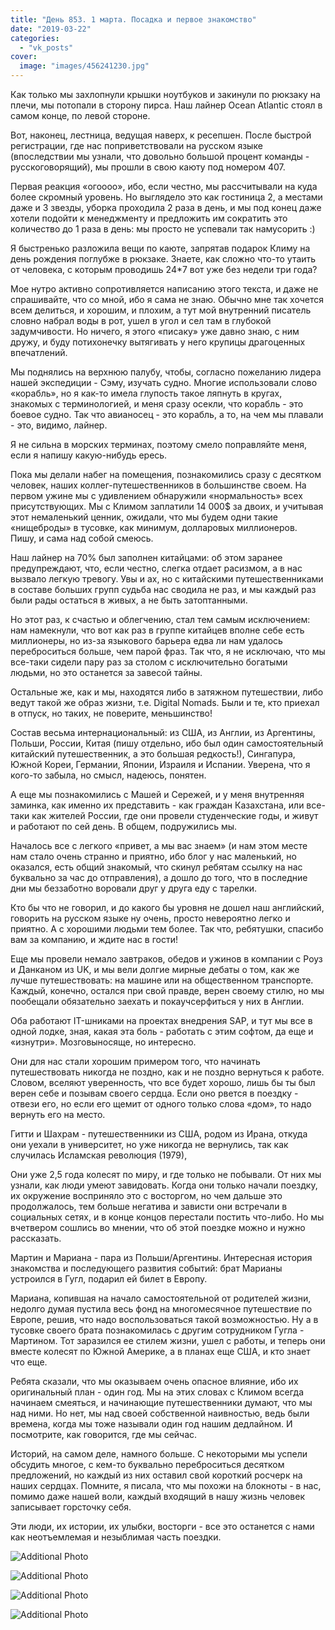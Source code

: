 ```yaml
---
title: "День 853. 1 марта. Посадка и первое знакомство"
date: "2019-03-22"
categories: 
  - "vk_posts"
cover:
  image: "images/456241230.jpg"
---
```


Как только мы захлопнули крышки ноутбуков и закинули по рюкзаку на плечи, мы потопали в сторону пирса. Наш лайнер Ocean Atlantic стоял в самом конце, по левой стороне.

Вот, наконец, лестница, ведущая наверх, к ресепшен. После быстрой регистрации, где нас поприветствовали на русском языке (впоследствии мы узнали, что довольно большой процент команды - русскоговорящий), мы прошли в свою каюту под номером 407.

<!--more-->

Первая реакция «огоооо», ибо, если честно, мы рассчитывали на куда более скромный уровень. Но выглядело это как гостиница 2, а местами даже и 3 звезды, уборка проходила 2 раза в день, и мы под конец даже хотели подойти к менеджменту и предложить им сократить это количество до 1 раза в день: мы просто не успевали так намусорить :)

Я быстренько разложила вещи по каюте, запрятав подарок Климу на день рождения поглубже в рюкзаке. Знаете, как сложно что-то утаить от человека, с которым проводишь 24\*7 вот уже без недели три года?

Мое нутро активно сопротивляется написанию этого текста, и даже не спрашивайте, что со мной, ибо я сама не знаю. Обычно мне так хочется всем делиться, и хорошим, и плохим, а тут мой внутренний писатель словно набрал воды в рот, ушел в угол и сел там в глубокой задумчивости. Но ничего, я этого «писаку» уже давно знаю, с ним дружу, и буду потихонечку вытягивать у него крупицы драгоценных впечатлений.

Мы поднялись на верхнюю палубу, чтобы, согласно пожеланию лидера нашей экспедиции - Сэму, изучать судно. Многие использовали слово «корабль», но я как-то имела глупость такое ляпнуть в кругах, знакомых с терминологией, и меня сразу осекли, что корабль - это боевое судно. Так что авианосец - это корабль, а то, на чем мы плавали - это, видимо, лайнер.

Я не сильна в морских терминах, поэтому смело поправляйте меня, если я напишу какую-нибудь ересь.

Пока мы делали набег на помещения, познакомились сразу с десятком человек, наших коллег-путешественников в большинстве своем. На первом ужине мы с удивлением обнаружили «нормальность» всех присутствующих. Мы с Климом заплатили 14 000$ за двоих, и учитывая этот немаленький ценник, ожидали, что мы будем одни такие «нищеброды» в тусовке, как минимум, долларовых миллионеров. Пишу, и сама над собой смеюсь.

Наш лайнер на 70% был заполнен китайцами: об этом заранее предупреждают, что, если честно, слегка отдает расизмом, а в нас вызвало легкую тревогу. Увы и ах, но с китайскими путешественниками в составе больших групп судьба нас сводила не раз, и мы каждый раз были рады остаться в живых, а не быть затоптанными.

Но этот раз, к счастью и облегчению, стал тем самым исключением: нам намекнули, что вот как раз в группе китайцев вполне себе есть миллионеры, но из-за языкового барьера едва ли нам удалось переброситься больше, чем парой фраз. Так что, я не исключаю, что мы все-таки сидели пару раз за столом с исключительно богатыми людьми, но это останется за завесой тайны.

Остальные же, как и мы, находятся либо в затяжном путешествии, либо ведут такой же образ жизни, т.е. Digital Nomads. Были и те, кто приехал в отпуск, но таких, не поверите, меньшинство!

Состав весьма интернациональный: из США, из Англии, из Аргентины, Польши, России, Китая (пишу отдельно, ибо был один самостоятельный китайский путешественник, а это большая редкость!), Сингапура, Южной Кореи, Германии, Японии, Израиля и Испании. Уверена, что я кого-то забыла, но смысл, надеюсь, понятен.

А еще мы познакомились с Машей и Сережей, и у меня внутренняя заминка, как именно их представить - как граждан Казахстана, или все-таки как жителей России, где они провели студенческие годы, и живут и работают по сей день. В общем, подружились мы.

Началось все с легкого «привет, а мы вас знаем» (и нам этом месте нам стало очень странно и приятно, ибо блог у нас маленький, но оказался, есть общий знакомый, что скинул ребятам ссылку на нас буквально за час до отправления), а дошло до того, что в последние дни мы беззаботно воровали друг у друга еду с тарелки.

Кто бы что не говорил, и до какого бы уровня не дошел наш английский, говорить на русском языке ну очень, просто невероятно легко и приятно. А с хорошими людьми тем более. Так что, ребятушки, спасибо вам за компанию, и ждите нас в гости!

Еще мы провели немало завтраков, обедов и ужинов в компании с Роуз и Данканом из UK, и мы вели долгие мирные дебаты о том, как же лучше путешествовать: на машине или на общественном транспорте. Каждый, конечно, остался при свой правде, верен своему стилю, но мы пообещали обязательно заехать и покаучсерфиться у них в Англии.

Оба работают IT-шниками на проектах внедрения SAP, и тут мы все в одной лодке, зная, какая эта боль - работать с этим софтом, да еще и «изнутри». Мозговыносяще, но интересно.

Они для нас стали хорошим примером того, что начинать путешествовать никогда не поздно, как и не поздно вернуться к работе. Словом, вселяют уверенность, что все будет хорошо, лишь бы ты был верен себе и позывам своего сердца. Если оно рвется в поездку - отвези его, но если его щемит от одного только слова «дом», то надо вернуть его на место.

Гитти и Шахрам - путешественники из США, родом из Ирана, откуда они уехали в университет, но уже никогда не вернулись, так как случилась Исламская революция (1979),

Они уже 2,5 года колесят по миру, и где только не побывали. От них мы узнали, как люди умеют завидовать. Когда они только начали поездку, их окружение восприняло это с восторгом, но чем дальше это продолжалось, тем больше негатива и зависти они встречали в социальных сетях, и в конце концов перестали постить что-либо. Но мы вчетвером сошлись во мнении, что об этой поездке можно и нужно рассказать.

Мартин и Мариана - пара из Польши/Аргентины. Интересная история знакомства и последующего развития событий: брат Марианы устроился в Гугл, подарил ей билет в Европу.

Мариана, копившая на начало самостоятельной от родителей жизни, недолго думая пустила весь фонд на многомесячное путешествие по Европе, решив, что надо воспользоваться такой возможностью. Ну а в тусовке своего брата познакомилась с другим сотрудником Гугла - Мартином. Тот заразился ее стилем жизни, ушел с работы, и теперь они вместе колесят по Южной Америке, а в планах еще США, и кто знает что еще.

Ребята сказали, что мы оказываем очень опасное влияние, ибо их оригинальный план - один год. Мы на этих словах с Климом всегда начинаем смеяться, и начинающие путешественники думают, что мы над ними. Но нет, мы над своей собственной наивностью, ведь были времена, когда мы тоже называли один год нашим дедлайном. И посмотрите, как говорится, где мы сейчас.

Историй, на самом деле, намного больше. С некоторыми мы успели обсудить многое, с кем-то буквально переброситься десятком предложений, но каждый из них оставил свой короткий росчерк на наших сердцах. Помните, я писала, что мы похожи на блокноты - в нас, помимо даже нашей воли, каждый входящий в нашу жизнь человек записывает горсточку себя.

Эти люди, их истории, их улыбки, восторги - все это останется с нами как неотъемлемая и незыблимая часть поездки.

![Additional Photo](https://vodpop.ru/wp-content/uploads/2023/07/456241231.jpg)

![Additional Photo](https://vodpop.ru/wp-content/uploads/2023/07/456241232.jpg)

![Additional Photo](https://vodpop.ru/wp-content/uploads/2023/07/456241233.jpg)

![Additional Photo](https://vodpop.ru/wp-content/uploads/2023/07/456241234.jpg)
